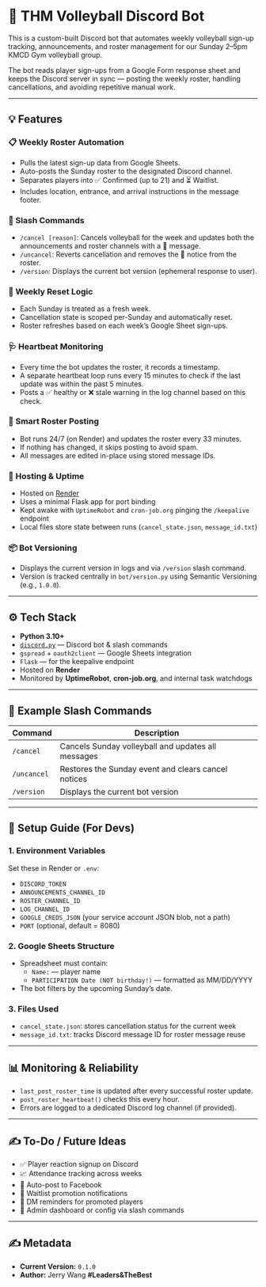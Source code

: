 # 🏐 THM Volleyball Discord Bot

This is a custom-built Discord bot that automates weekly volleyball sign-up tracking, announcements, and roster management for our Sunday 2–5pm KMCD Gym volleyball group.

The bot reads player sign-ups from a Google Form response sheet and keeps the Discord server in sync — posting the weekly roster, handling cancellations, and avoiding repetitive manual work.

---

## 💡 Features

### 📋 Weekly Roster Automation
- Pulls the latest sign-up data from Google Sheets.
- Auto-posts the Sunday roster to the designated Discord channel.
- Separates players into ✅ Confirmed (up to 21) and ⏳ Waitlist.
- Includes location, entrance, and arrival instructions in the message footer.

### 🛑 Slash Commands
- `/cancel [reason]`: Cancels volleyball for the week and updates both the announcements and roster channels with a 🚫 message.
- `/uncancel`: Reverts cancellation and removes the 🚫 notice from the roster.
- `/version`: Displays the current bot version (ephemeral response to user).

### 🔁 Weekly Reset Logic
- Each Sunday is treated as a fresh week.
- Cancellation state is scoped per-Sunday and automatically reset.
- Roster refreshes based on each week’s Google Sheet sign-ups.

### 🩺 Heartbeat Monitoring
- Every time the bot updates the roster, it records a timestamp.
- A separate heartbeat loop runs every 15 minutes to check if the last update was within the past 5 minutes.
- Posts a ✅ healthy or ❌ stale warning in the log channel based on this check.

### 🔄 Smart Roster Posting
- Bot runs 24/7 (on Render) and updates the roster every 33 minutes.
- If nothing has changed, it skips posting to avoid spam.
- All messages are edited in-place using stored message IDs.

### 🧠 Hosting & Uptime
- Hosted on [Render](https://render.com)
- Uses a minimal Flask app for port binding
- Kept awake with `UptimeRobot` and `cron-job.org` pinging the `/keepalive` endpoint
- Local files store state between runs (`cancel_state.json`, `message_id.txt`)

### 📦 Bot Versioning
- Displays the current version in logs and via `/version` slash command.
- Version is tracked centrally in `bot/version.py` using Semantic Versioning (e.g., `1.0.0`).

---

## ⚙️ Tech Stack

- **Python 3.10+**
- [`discord.py`](https://github.com/Rapptz/discord.py) — Discord bot & slash commands
- `gspread` + `oauth2client` — Google Sheets integration
- `Flask` — for the keepalive endpoint
- Hosted on **Render**
- Monitored by **UptimeRobot**, **cron-job.org**, and internal task watchdogs

---

## 🧪 Example Slash Commands

| Command         | Description                                           |
|----------------|-------------------------------------------------------|
| `/cancel`       | Cancels Sunday volleyball and updates all messages   |
| `/uncancel`     | Restores the Sunday event and clears cancel notices  |
| `/version`      | Displays the current bot version                     |

---

## 📝 Setup Guide (For Devs)

### 1. Environment Variables
Set these in Render or `.env`:
- `DISCORD_TOKEN`
- `ANNOUNCEMENTS_CHANNEL_ID`
- `ROSTER_CHANNEL_ID`
- `LOG_CHANNEL_ID`
- `GOOGLE_CREDS_JSON` (your service account JSON blob, not a path)
- `PORT` (optional, default = 8080)

### 2. Google Sheets Structure
- Spreadsheet must contain:
  - `Name:` — player name
  - `PARTICIPATION Date (NOT birthday!)` — formatted as MM/DD/YYYY
- The bot filters by the upcoming Sunday’s date.

### 3. Files Used
- `cancel_state.json`: stores cancellation status for the current week
- `message_id.txt`: tracks Discord message ID for roster message reuse

---

## 📊 Monitoring & Reliability

- `last_post_roster_time` is updated after every successful roster update.
- `post_roster_heartbeat()` checks this every hour.
- Errors are logged to a dedicated Discord log channel (if provided).

---

## ✍️ To-Do / Future Ideas

- ✅ Player reaction signup on Discord
- 📈 Attendance tracking across weeks
- 📣 Auto-post to Facebook
- 🔔 Waitlist promotion notifications
- 🤖 DM reminders for promoted players
- 🔐 Admin dashboard or config via slash commands

---

## ✍️ Metadata

- **Current Version:** `0.1.0`
- **Author:** Jerry Wang **#Leaders&TheBest**
